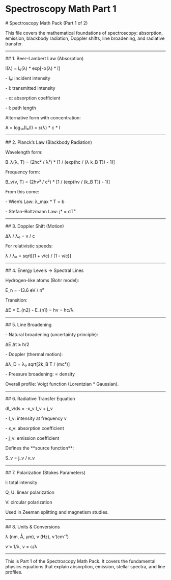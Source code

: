 # Spectroscopy Math Part 1





\# Spectroscopy Math Pack (Part 1 of 2)



This file covers the mathematical foundations of spectroscopy: absorption, emission, blackbody radiation, Doppler shifts, line broadening, and radiative transfer.



---



\## 1. Beer–Lambert Law (Absorption)

I(λ) = I₀(λ) \* exp\[-α(λ) \* l]



\- I₀: incident intensity

\- I: transmitted intensity

\- α: absorption coefficient

\- l: path length



Alternative form with concentration:

A = log₁₀(I₀/I) = ε(λ) \* c \* l



---



\## 2. Planck’s Law (Blackbody Radiation)



Wavelength form:

B\_λ(λ, T) = (2hc² / λ⁵) \* \[1 / (exp(hc / (λ k\_B T)) - 1)]



Frequency form:

B\_ν(ν, T) = (2hν³ / c²) \* \[1 / (exp(hν / (k\_B T)) - 1)]



From this come:

\- Wien’s Law: λ\_max \* T = b

\- Stefan–Boltzmann Law: j\* = σT⁴



---



\## 3. Doppler Shift (Motion)



Δλ / λ₀ = v / c



For relativistic speeds:

λ / λ₀ = sqrt\[(1 + v/c) / (1 - v/c)]



---



\## 4. Energy Levels → Spectral Lines



Hydrogen-like atoms (Bohr model):

E\_n = -13.6 eV / n²



Transition:

ΔE = E\_{n2} - E\_{n1} = hν = hc/λ



---



\## 5. Line Broadening



\- Natural broadening (uncertainty principle):

ΔE Δt ≥ ħ/2



\- Doppler (thermal motion):

Δλ\_D = λ₀ sqrt\[2k\_B T / (mc²)]



\- Pressure broadening: ∝ density



Overall profile: Voigt function (Lorentzian \* Gaussian).



---



\## 6. Radiative Transfer Equation



dI\_ν/ds = -κ\_ν I\_ν + j\_ν



\- I\_ν: intensity at frequency ν

\- κ\_ν: absorption coefficient

\- j\_ν: emission coefficient



Defines the \*\*source function\*\*:

S\_ν = j\_ν / κ\_ν



---



\## 7. Polarization (Stokes Parameters)



I: total intensity

Q, U: linear polarization

V: circular polarization



Used in Zeeman splitting and magnetism studies.



---



\## 8. Units \& Conversions



λ (nm, Å, µm), ν (Hz), ν̃ (cm⁻¹)



ν̃ = 1/λ,   ν = c/λ



---



This is Part 1 of the Spectroscopy Math Pack. It covers the fundamental physics equations that explain absorption, emission, stellar spectra, and line profiles.



